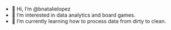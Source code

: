 - 👋 Hi, I’m @bnatalielopez
- 👀 I’m interested in data analytics and board games.
- 🌱 I’m currently learning how to process data from dirty to clean.

<!---
bnatalielopez/bnatalielopez is a ✨ special ✨ repository because its `README.md` (this file) appears on your GitHub profile.
You can click the Preview link to take a look at your changes.
--->
